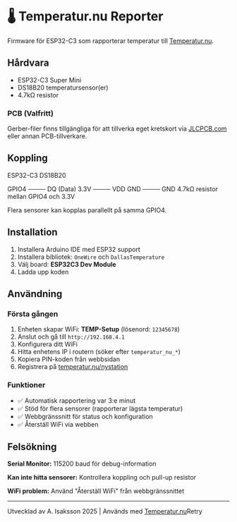 # 🌡️ Temperatur.nu Reporter

Firmware för ESP32-C3 som rapporterar temperatur till [Temperatur.nu](https://www.temperatur.nu/).

## Hårdvara

- ESP32-C3 Super Mini
- DS18B20 temperatursensor(er)
- 4.7kΩ resistor

### PCB (Valfritt)

Gerber-filer finns tillgängliga för att tillverka eget kretskort via [JLCPCB.com](https://jlcpcb.com/) eller annan PCB-tillverkare.

## Koppling
ESP32-C3    DS18B20

GPIO4  ──── DQ (Data)
3.3V   ──── VDD
GND    ──── GND
4.7kΩ resistor mellan GPIO4 och 3.3V

Flera sensorer kan kopplas parallellt på samma GPIO4.

## Installation

1. Installera Arduino IDE med ESP32 support
2. Installera bibliotek: `OneWire` och `DallasTemperature`
3. Välj board: **ESP32C3 Dev Module**
4. Ladda upp koden

## Användning

### Första gången
1. Enheten skapar WiFi: **TEMP-Setup** (lösenord: `12345678`)
2. Anslut och gå till `http://192.168.4.1`
3. Konfigurera ditt WiFi
4. Hitta enhetens IP i routern (söker efter `temperatur_nu_*`)
5. Kopiera PIN-koden från webbsidan
6. Registrera på [temperatur.nu/nystation](https://www.temperatur.nu/nystation/)

### Funktioner
- ✅ Automatisk rapportering var 3:e minut
- ✅ Stöd för flera sensorer (rapporterar lägsta temperatur)
- ✅ Webbgränssnitt för status och konfiguration
- ✅ Återställ WiFi via webben

## Felsökning

**Serial Monitor:** 115200 baud för debug-information

**Kan inte hitta sensorer:** Kontrollera koppling och pull-up resistor

**WiFi problem:** Använd "Återställ WiFi" från webbgränssnittet

---

Utvecklad av A. Isaksson 2025 | Används med [Temperatur.nu](https://www.temperatur.nu/)Retry
